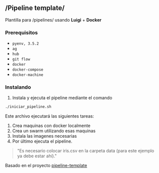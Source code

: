 ## /Pipeline template/

Plantilla para /pipelines/ usando **Luigi** + **Docker**

### Prerequisitos

- `pyenv, 3.5.2`
- `ag`
- `hub`
- `git flow`
- `docker`
- `docker-compose`
- `docker-machine`

### Instalando

1. Instala y ejecuta el pipeline mediante el comando

``` sh
./iniciar_pipeline.sh
```

Este archivo ejecutará las siguientes tareas:
  1. Crea maquinas con docker localmente
  2. Crea un swarm utilizando esas maquinas 
  3. Instala las imagenes necesarias
  4. Por último ejecuta el pipeline. 

>"Es necesario colocar iris.csv en la carpeta data (para este ejemplo ya debe estar ahí)."

Basado en el proyecto [pipeline-template](https://github.com/nanounanue/pipeline-template)
